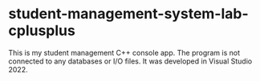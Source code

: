 # student-management-system-lab-cplusplus

This is my student management C++ console app. The program is not connected to any databases or I/O files. It was developed in Visual Studio 2022.
